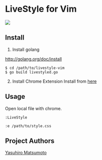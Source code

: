 # LiveStyle for Vim

![](https://gist.github.com/mattn/6183553/raw/3f568d6273584bef13442bf1c55a8db31d0b8408/livestyle-vim.gif)

## Install

1. Install golang
  
  http://golang.org/doc/install
  
  ```
  $ cd /path/to/livestyle-vim
  $ go build livestyled.go
  ```
  
2. Install Chrome Extension
  Install from [here](https://chrome.google.com/webstore/detail/emmet-livestyle/diebikgmpmeppiilkaijjbdgciafajmg)

## Usage

Open local file with chrome. 

```
:LiveStyle
```

```
:e /path/to/style.css
```

## Project Authors

[Yasuhiro Matsumoto](http://mattn.kaoriya.net/)

